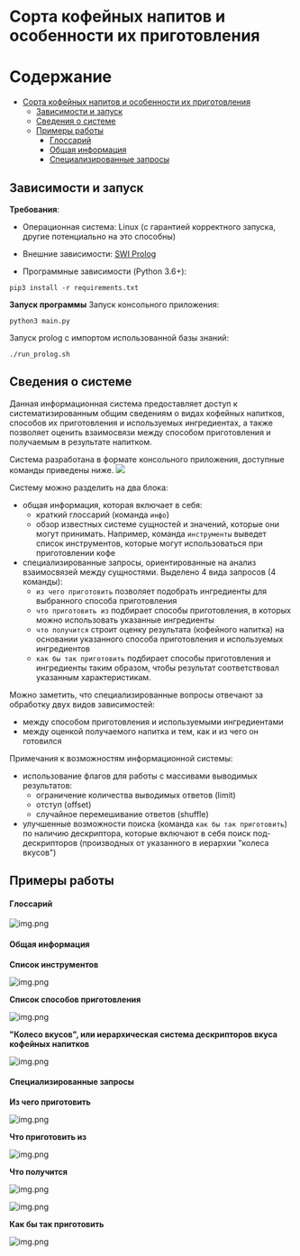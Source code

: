 # Сорта кофейных напитов и особенности их приготовления

# Содержание
- [Сорта кофейных напитов и особенности их приготовления](#-----------------------------------------------------)
  * [Зависимости и запуск](#--------------------)
  * [Сведения о системе](#------------------)
  * [Примеры работы](#--------------)
      - [Глоссарий](#---------)
      - [Общая информация](#----------------)
      - [Специализированные запросы](#--------------------------)

## Зависимости и запуск

**Требования**:
- Операционная система: Linux (с гарантией корректного запуска, другие потенциально на это способны)

- Внешние зависимости: [SWI Prolog](https://www.swi-prolog.org/download/stable)

- Программные зависимости (Python 3.6+):
```shell
pip3 install -r requirements.txt
```

**Запуск программы**
Запуск консольного приложения:
```shell
python3 main.py
```

Запуск prolog с импортом использованной базы знаний:
```shell
./run_prolog.sh
```




## Сведения о системе
Данная информационная система предоставляет доступ к систематизированным общим сведениям
о видах кофейных напитков, способов их приготовления и используемых ингредиентах,
а также позволяет оценить взаимосвязи между способом приготовления и получаемым в результате напитком.

Система разработана в формате консольного приложения, доступные команды приведены ниже.
![](images/commands_list.png)

Систему можно разделить на два блока:
- общая информация, которая включает в себя:
  - краткий глоссарий (команда ```инфо```)
  - обзор известных системе сущностей и значений, которые они могут принимать. Например, команда ```инструменты```
  выведет список инструментов, которые могут использоваться при приготовлении кофе
- специализированные запросы, ориентированные на анализ взаимосвязей между сущностями. Выделено 4 вида запросов (4 команды):
  - ```из чего приготовить``` позволяет подобрать ингредиенты для выбранного способа приготовления
  - ```что приготовить из``` подбирает способы приготовления, в которых можно использовать указанные ингредиенты
  - ```что получится``` строит оценку результата (кофейного напитка) на основании указанного способа приготовления и используемых ингредиентов
  - ```как бы так приготовить``` подбирает способы приготовления и ингредиенты таким образом, чтобы результат соответствовал указанным характеристикам.

Можно заметить, что специализированные вопросы отвечают за обработку двух видов зависимостей:
- между способом приготовления и используемыми ингредиентами
- между оценкой получаемого напитка и тем, как и из чего он готовился

Примечания к возможностям информационной системы:
- использование флагов для работы с массивами выводимых результатов:
  - ограничение количества выводимых ответов (limit)
  - отступ (offset)
  - случайное перемешивание ответов (shuffle)
- улучшенные возможности поиска (команда ```как бы так приготовить```) по наличию дескриптора, которые
включают в себя поиск под-дескрипторов (производных от указанного в иерархии "колеса вкусов")


## Примеры работы

#### Глоссарий

![img.png](images/info.png)

#### Общая информация

**Список инструментов**

![img.png](images/instruments.png)

**Список способов приготовления**

![img.png](images/methods.png)

**"Колесо вкусов", или иерархическая система дескрипторов вкуса кофейных напитков**

![img.png](images/descriptors.png)

#### Специализированные запросы

**Из чего приготовить**

![img.png](images/from_what_to_cook.png)

**Что приготовить из**

![img.png](images/howto_cook.png)

**Что получится**


![img.png](images/predict_result.png)

![img.png](images/predict_result2.png)

**Как бы так приготовить**

![img.png](images/howto_get_result.png)
